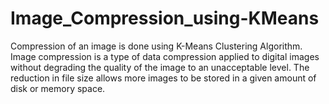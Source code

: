 # Image_Compression_using-KMeans
Compression of an image is done using K-Means Clustering Algorithm. Image compression is a type of data compression applied to digital images without degrading the quality of the image to an unacceptable level. The reduction in file size allows more images to be stored in a given amount of disk or memory space.
